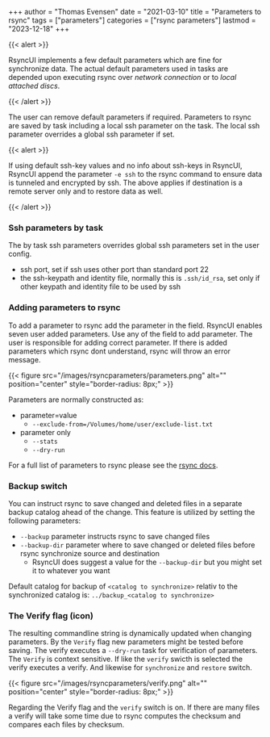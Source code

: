 +++
author = "Thomas Evensen"
date = "2021-03-10"
title =  "Parameters to rsync"
tags = ["parameters"]
categories = ["rsync parameters"]
lastmod = "2023-12-18"
+++

{{< alert >}}

RsyncUI implements a few default parameters which are fine for synchronize data. The actual default parameters used in tasks are depended upon executing rsync over *network connection* or to *local attached discs*.

{{< /alert >}}

The user can remove default parameters if required. Parameters to rsync are saved by task including a local ssh parameter on the task. The local ssh parameter overrides a global ssh parameter if set.

{{< alert >}}

If using default ssh-key values and no info about ssh-keys in RsyncUI, RsyncUI append the parameter `-e ssh` to the rsync command to ensure data is tunneled and encrypted by ssh. The above applies if destination is a remote server only and to restore data as well.

{{< /alert >}}

### Ssh parameters by task

The by task ssh parameters overrides global ssh parameters set in the user config.

- ssh port, set if ssh uses other port than standard port 22
- the ssh-keypath and identity file, normally this is `.ssh/id_rsa`, set  only if other keypath and identity file to be used by ssh

### Adding parameters to rsync

To add a parameter to rsync add the parameter in the field. RsyncUI enables seven user added parameters. Use any of the field to add parameter.  The user is responsible for adding correct parameter. If there is added parameters which rsync dont understand, rsync will throw an error message.

{{< figure src="/images/rsyncparameters/parameters.png" alt="" position="center" style="border-radius: 8px;" >}}

Parameters are normally constructed as:

- parameter=value
	- `--exclude-from=/Volumes/home/user/exclude-list.txt`
- parameter only
	- `--stats`
	- `--dry-run`

For a full list of parameters to rsync please see the [rsync docs](https://download.samba.org/pub/rsync/rsync.html).

### Backup switch

You can instruct rsync to save changed and deleted files in a separate backup catalog ahead of the change. This feature is utilized by setting the following parameters:

- `--backup` parameter instructs rsync to save changed files
- `--backup-dir` parameter where to save changed or deleted files before rsync synchronize source and destination
	- RsyncUI does suggest a value for the `--backup-dir` but you might set it to whatever you want

Default catalog for backup of `<catalog to synchronize>` relativ to the synchronized catalog is: `../backup_<catalog to synchronize>`

### The Verify flag (icon)

The resulting commandline string is dynamically updated when changing parameters. By the `Verify` flag new parameters might be tested before saving. The verify executes a `--dry-run` task for verification of parameters. The `Verify` is context sensitive. If like the `verify` swicth is selected the verify executes a verify. And likewise for `synchronize` and `restore` switch.

{{< figure src="/images/rsyncparameters/verify.png" alt="" position="center" style="border-radius: 8px;" >}}

Regarding the Verify flag and the `verify` switch is on. If there are many files a verify will take some time due to rsync computes the checksum and compares each files by checksum.
